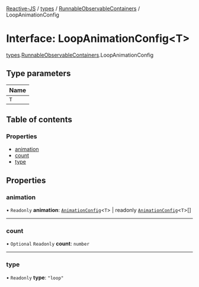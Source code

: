 [Reactive-JS](../README.md) / [types](../modules/types.md) / [RunnableObservableContainers](../modules/types.RunnableObservableContainers.md) / LoopAnimationConfig

# Interface: LoopAnimationConfig<T\>

[types](../modules/types.md).[RunnableObservableContainers](../modules/types.RunnableObservableContainers.md).LoopAnimationConfig

## Type parameters

| Name |
| :------ |
| `T` |

## Table of contents

### Properties

- [animation](types.RunnableObservableContainers.LoopAnimationConfig.md#animation)
- [count](types.RunnableObservableContainers.LoopAnimationConfig.md#count)
- [type](types.RunnableObservableContainers.LoopAnimationConfig.md#type)

## Properties

### animation

• `Readonly` **animation**: [`AnimationConfig`](../modules/types.RunnableObservableContainers.md#animationconfig)<`T`\> \| readonly [`AnimationConfig`](../modules/types.RunnableObservableContainers.md#animationconfig)<`T`\>[]

___

### count

• `Optional` `Readonly` **count**: `number`

___

### type

• `Readonly` **type**: ``"loop"``
